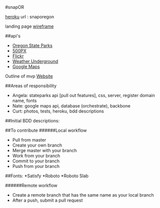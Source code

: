 #snapOR

[heroku](https://calm-taiga-6961.herokuapp.com/)
url : snaporegon

landing page [wireframe](https://wireframe.cc/3Nwtr2)

##api's
* [Oregon State Parks](http://oregonstateparks.org/data/index.cfm/)
* [500PX](https://github.com/500px/api-documentation)
* [Flickr](https://www.flickr.com/services/api/)
* [Weather Underground](http://www.wunderground.com/weather/api?MR=1)
* [Google Maps](https://developers.google.com/maps/documentation/javascript/) 

Outline of mvp [Website](https://bubbl.us/mindmap?h=2b3e64/5740cb/28h3pIVw29bJE)

##Areas of responsibility
* Angela: stateparks api [pull out features], css, server, register domain name, fonts
* Nate: google maps api, database (orchestrate), backbone
* Curt: photos, tests, heroku, bdd descriptions

##Initial BDD descriptions:

##To contribute
######Local workflow
* Pull from master
* Create your own branch
* Merge master with your branch
* Work from your branch
* Commit to your branch
* Push from your branch

##Fonts:
*Satisfy
*Roboto
*Roboto Slab

######Remote workflow
* Create a remote branch that has the same name as your local branch
* After a push, submit a pull request